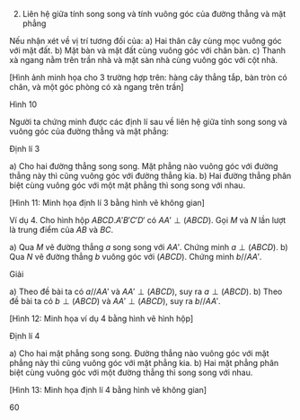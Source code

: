 2. Liên hệ giữa tính song song và tính vuông góc của đường thẳng và mặt phẳng

Nếu nhận xét về vị trí tương đối của:
a) Hai thân cây cùng mọc vuông góc với mặt đất.
b) Mặt bàn và mặt đất cùng vuông góc với chân bàn.
c) Thanh xà ngang nằm trên trần nhà và mặt sàn nhà cùng vuông góc với cột nhà.

[Hình ảnh minh họa cho 3 trường hợp trên: hàng cây thẳng tắp, bàn tròn có chân, và một góc phòng có xà ngang trên trần]

Hình 10

Người ta chứng minh được các định lí sau về liên hệ giữa tính song song và vuông góc của đường thẳng và mặt phẳng:

Định lí 3

a) Cho hai đường thẳng song song. Mặt phẳng nào vuông góc với đường thẳng này thì cũng vuông góc với đường thẳng kia.
b) Hai đường thẳng phân biệt cùng vuông góc với một mặt phẳng thì song song với nhau.

[Hình 11: Minh họa định lí 3 bằng hình vẽ không gian]

Ví dụ 4. Cho hình hộp $ABCD.A'B'C'D'$ có $AA' \perp (ABCD)$.
Gọi $M$ và $N$ lần lượt là trung điểm của $AB$ và $BC$.

a) Qua $M$ vẽ đường thẳng $a$ song song với $AA'$.
Chứng minh $a \perp (ABCD)$.
b) Qua $N$ vẽ đường thẳng $b$ vuông góc với $(ABCD)$.
Chứng minh $b // AA'$.

Giải

a) Theo đề bài ta có $a // AA'$ và $AA' \perp (ABCD)$, suy ra $a \perp (ABCD)$.
b) Theo đề bài ta có $b \perp (ABCD)$ và $AA' \perp (ABCD)$, suy ra $b // AA'$.

[Hình 12: Minh họa ví dụ 4 bằng hình vẽ hình hộp]

Định lí 4

a) Cho hai mặt phẳng song song. Đường thẳng nào vuông góc với mặt phẳng này thì cũng vuông góc với mặt phẳng kia.
b) Hai mặt phẳng phân biệt cùng vuông góc với một đường thẳng thì song song với nhau.

[Hình 13: Minh họa định lí 4 bằng hình vẽ không gian]

60